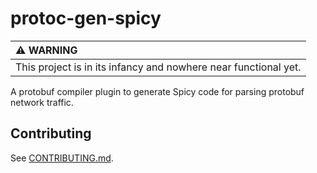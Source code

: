 # protoc-gen-spicy

| :warning: WARNING                                               |
|:----------------------------------------------------------------|
| This project is in its infancy and nowhere near functional yet. |

A protobuf compiler plugin to generate Spicy code for parsing protobuf network traffic.

## Contributing

See [CONTRIBUTING.md](./CONTRIBUTING.md).
